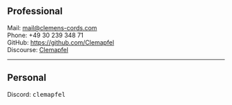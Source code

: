 ## Professional

Mail: mail@clemens-cords.com<br>
Phone: +49 30 239 348 71<br>
GitHub: https://github.com/Clemapfel<br>
Discourse: [Clemapfel](https://discourse.julialang.org/u/clemapfel/summary)

---

## Personal

Discord: <tt>clemapfel</tt><br>
